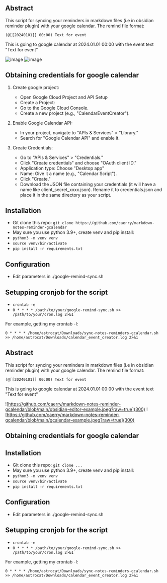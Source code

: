 

## Abstract 

This script for syncing your reminders in markdown files (i.e in obsidian reminder plugin) with your google calendar. 
The remind file format:
```
(@[[20240101]] 00:00) Text for event 
```
This is going to google calendar at 2024.01.01 00:00 with the event text "Text for event"

![image](https://github.com/user-attachments/assets/20b209b6-38bb-42e1-aff9-db38d299113b)
![image](https://github.com/user-attachments/assets/f369f0b2-04fc-4c97-9cd9-90af12ed3990)

## Obtaining credentials for google calendar 

1. Create google project:
   - Open Google Cloud Project and API Setup
   - Create a Project:
   - Go to the Google Cloud Console.
   - Create a new project (e.g., "CalendarEventCreator").
   
2. Enable Google Calendar API:
   - In your project, navigate to "APIs & Services" > "Library."
   - Search for "Google Calendar API" and enable it.

3. Create Credentials:
   - Go to "APIs & Services" > "Credentials."
   - Click "Create credentials" and choose "OAuth client ID."
   - Application type: Choose "Desktop app"
   - Name: Give it a name (e.g., "Calendar Script").
   - Click "Create."
   - Download the JSON file containing your credentials (it will have a name like client_secret_xxxx.json). Rename it to credentials.json and place it in the same directory as your script.

## Installation 

- Git clone this repo: `git clone https://github.com/caerry/markdown-notes-reminder-gcalendar`
- May sure you use python 3.9+, create venv and pip install:
- `python3 -m venv venv`
- `source venv/bin/activate`
- `pip install -r requirements.txt`

## Configuration 
- Edit parameters in ./google-remind-sync.sh

## Setupping cronjob for the script 

- `crontab -e`
- `0 * * * * /path/to/your/google-remind-sync.sh >> /path/to/your/cron.log 2>&1`


For example, getting my crontab -l:

```
0 * * * * /home/astrocat/Downloads/sync-notes-reminders-gcalendar.sh >> /home/astrocat/Downloads/calendar_event_creator.log 2>&1
```

## Abstract 

This script for syncing your reminders in markdown files (i.e in obsidian reminder plugin) with your google calendar. 
The remind file format:
```
(@[[20240101]] 00:00) Text for event 
```
This is going to google calendar at 2024.01.01 00:00 with the event text "Text for event"

![https://github.com/caerry/markdown-notes-reminder-gcalendar/blob/main/obsidian-editor-example.jpeg?raw=true](300)
![https://github.com/caerry/markdown-notes-reminder-gcalendar/blob/main/gcalendar-example.jpeg?raw=true](300)


## Obtaining credentials for google calendar 

## Installation 

- Git clone this repo: `git clone ...`
- May sure you use python 3.9+, create venv and pip install:
- `python3 -m venv venv`
- `source venv/bin/activate`
- `pip install -r requirements.txt`

## Configuration 
- Edit parameters in ./google-remind-sync.sh

## Setupping cronjob for the script 

- `crontab -e`
- `0 * * * * /path/to/your/google-remind-sync.sh >> /path/to/your/cron.log 2>&1`


For example, getting my crontab -l:

```
0 * * * * /home/astrocat/Downloads/sync-notes-reminders-gcalendar.sh >> /home/astrocat/Downloads/calendar_event_creator.log 2>&1
```
